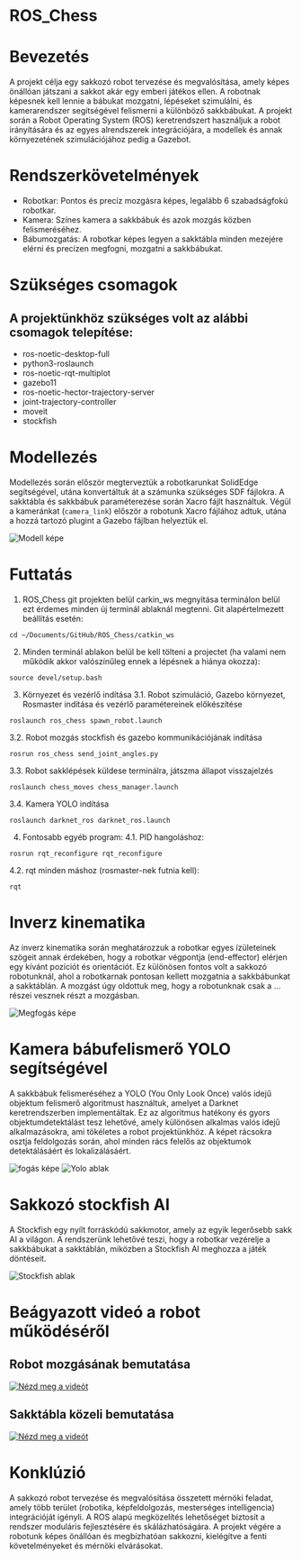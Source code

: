 # ROS_Chess

# Bevezetés

A projekt célja egy sakkozó robot tervezése és megvalósítása, amely képes önállóan játszani a sakkot akár egy emberi játékos ellen. A robotnak képesnek kell lennie a bábukat mozgatni, lépéseket szimulálni, és kamerarendszer segítségével felismerni a különböző sakkbábukat. A projekt során a Robot Operating System (ROS) keretrendszert használjuk a robot irányítására és az egyes alrendszerek integrációjára, a modellek és annak környezetének szimulációjához pedig a Gazebot.

# Rendszerkövetelmények

- Robotkar: Pontos és precíz mozgásra képes, legalább 6 szabadságfokú robotkar.
- Kamera: Színes kamera a sakkbábuk és azok mozgás közben felismeréséhez.
- Bábumozgatás: A robotkar képes legyen a sakktábla minden mezejére elérni és precízen megfogni, mozgatni a sakkbábukat.

# Szükséges csomagok

## A projektünkhöz szükséges volt az alábbi csomagok telepítése:

- ros-noetic-desktop-full
- python3-roslaunch
- ros-noetic-rqt-multiplot
- gazebo11
- ros-noetic-hector-trajectory-server
- joint-trajectory-controller
- moveit
- stockfish

# Modellezés

Modellezés során először megterveztük a robotkarunkat SolidEdge segítségével, utána konvertáltuk át a számunka szükséges SDF fájlokra. A sakktábla és sakkbábuk paraméterezése során Xacro fájlt használtuk. Végül a kameránkat (```camera_link```) először a robotunk Xacro fájlához adtuk, utána a hozzá tartozó plugint a Gazebo fájlban helyeztük el.

![Modell képe](Modell.png)

# Futtatás
1. ROS_Chess git projekten belül carkin_ws megnyitása terminálon belül ezt érdemes minden új terminál ablaknál megtenni. Git alapértelmezett beállítás esetén: 
```console
cd ~/Documents/GitHub/ROS_Chess/catkin_ws
```
2. Minden terminál ablakon belül be kell tölteni a projectet (ha valami nem működik akkor valószínűleg ennek a lépésnek a hiánya okozza):
```console
source devel/setup.bash
```
3. Környezet és vezérlő indítása
3.1. Robot szimuláció, Gazebo környezet, Rosmaster indítása és vezérlő paramétereinek előkészítése 
```console
roslaunch ros_chess spawn_robot.launch
```
3.2. Robot mozgás stockfish és gazebo kommunikációjának indítása
```console
rosrun ros_chess send_joint_angles.py
```
3.3. Robot sakklépések küldese terminálra, játszma állapot visszajelzés
```console
roslaunch chess_moves chess_manager.launch
```
3.4. Kamera YOLO indítása
```console
roslaunch darknet_ros darknet_ros.launch
```
4. Fontosabb egyéb program:
4.1. PID hangoláshoz:
```console
rosrun rqt_reconfigure rqt_reconfigure
```
4.2. rqt minden máshoz (rosmaster-nek futnia kell):
```console
rqt
```

# Inverz kinematika

Az inverz kinematika során meghatározzuk a robotkar egyes ízületeinek szögeit annak érdekében, hogy a robotkar végpontja (end-effector) elérjen egy kívánt pozíciót és orientációt. Ez különösen fontos volt a sakkozó robotunknál, ahol a robotkarnak pontosan kellett mozgatnia a sakkbábunkat a sakktáblán. A mozgást úgy oldottuk meg, hogy a robotunknak csak a ... részei vesznek részt a mozgásban.

![Megfogás képe](megfogas.png)

# Kamera bábufelismerő YOLO segítségével

A sakkbábuk felismeréséhez a YOLO (You Only Look Once) valós idejű objektum felismerő algoritmust használtuk, amelyet a Darknet keretrendszerben implementáltak. Ez az algoritmus hatékony és gyors objektumdetektálást tesz lehetővé, amely különösen alkalmas valós idejű alkalmazásokra, ami tökéletes a robot projektünkhöz. A képet rácsokra osztja feldolgozás során, ahol minden rács felelős az objektumok detektálásáért és lokalizálásáért.

![fogás képe](fogas.png)
![Yolo ablak](Yolo.png)

# Sakkozó stockfish AI

A Stockfish egy nyílt forráskódú sakkmotor, amely az egyik legerősebb sakk AI a világon. A rendszerünk lehetővé teszi, hogy a robotkar vezérelje a sakkbábukat a sakktáblán, miközben a Stockfish AI meghozza a játék döntéseit.

![Stockfish ablak](Stockfish.png)

# Beágyazott videó a robot működéséről

## Robot mozgásának bemutatása
[![Nézd meg a videót](kép_2024-05-31_153619949.png)](https://www.youtube.com/watch?v=CyoBn3Ph2eI)

## Sakktábla közeli bemutatása
[![Nézd meg a videót](kép_2024-05-31_155209586.png)](https://www.youtube.com/watch?v=Xaju2DYqLnQ)

# Konklúzió
A sakkozó robot tervezése és megvalósítása összetett mérnöki feladat, amely több terület (robotika, képfeldolgozás, mesterséges intelligencia) integrációját igényli. A ROS alapú megközelítés lehetőséget biztosít a rendszer moduláris fejlesztésére és skálázhatóságára. A projekt végére a robotunk képes önállóan és megbízhatóan sakkozni, kielégítve a fenti követelményeket és mérnöki elvárásokat.

